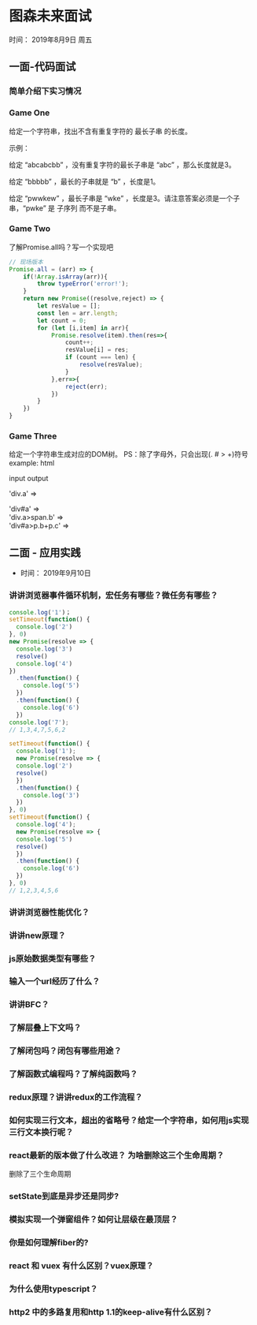 # 图森未来面试
时间： 2019年8月9日 周五

## 一面-代码面试

### 简单介绍下实习情况

### Game One

给定一个字符串，找出不含有重复字符的 最长子串 的长度。

示例：

给定 “abcabcbb” ，没有重复字符的最长子串是 “abc” ，那么长度就是3。

给定 “bbbbb” ，最长的子串就是 “b” ，长度是1。

给定 “pwwkew” ，最长子串是 “wke” ，长度是3。请注意答案必须是一个子串，“pwke” 是 子序列 而不是子串。

### Game Two

了解Promise.all吗？写一个实现吧
```javascript
// 现场版本
Promise.all = (arr) => {
    if(!Array.isArray(arr)){
        throw typeError('error!');
    }
    return new Promise((resolve,reject) => {
        let resValue = [];
        const len = arr.length;
        let count = 0;
        for (let [i,item] in arr){
            Promise.resolve(item).then(res=>{
                count++;
                resValue[i] = res;
                if (count === len) {
                    resolve(resValue);
                }
            },err=>{
                reject(err);
            })
        }
    })
}
```

### Game Three

给定一个字符串生成对应的DOM树。
PS：除了字母外，只会出现(. # > +)符号
example:
html

 input                 output
 
'div.a' =>        <div class="a"></div>
'div#a' =>        <div id="a"></div>
'div.a>span.b' =>  <div class="a"><span class="b"></span></div>
'div#a>p.b+p.c' => <div id="a">
                    <p class="b"></p>
                    <p class="c"></p>
                  </div>


## 二面 - 应用实践
+ 时间： 2019年9月10日

### 讲讲浏览器事件循环机制，宏任务有哪些？微任务有哪些？
```javascript
console.log('1')；
setTimeout(function() {
  console.log('2')
}, 0)
new Promise(resolve => {
  console.log('3')
  resolve()
  console.log('4')
})
  .then(function() {
    console.log('5')
  })
  .then(function() {
    console.log('6')
  })
console.log('7');
// 1,3,4,7,5,6,2
``` 

```javascript
setTimeout(function() {
  console.log('1');
  new Promise(resolve => {
  console.log('2')
  resolve()
  })
  .then(function() {
    console.log('3')
  })
}, 0)
setTimeout(function() {
  console.log('4');
  new Promise(resolve => {
  console.log('5')
  resolve()
  })
  .then(function() {
    console.log('6')
  })
}, 0)
// 1,2,3,4,5,6
``` 

### 讲讲浏览器性能优化？

### 讲讲new原理？

### js原始数据类型有哪些？

### 输入一个url经历了什么？

### 讲讲BFC？

### 了解层叠上下文吗？

### 了解闭包吗？闭包有哪些用途？

### 了解函数式编程吗？了解纯函数吗？

### redux原理？讲讲redux的工作流程？

### 如何实现三行文本，超出的省略号？给定一个字符串，如何用js实现三行文本换行呢？

### react最新的版本做了什么改进？ 为啥删除这三个生命周期？
删除了三个生命周期

### setState到底是异步还是同步?

### 模拟实现一个弹窗组件？如何让层级在最顶层？

### 你是如何理解fiber的?

### react 和 vuex 有什么区别？vuex原理？

### 为什么使用typescript？

### http2 中的多路复用和http 1.1的keep-alive有什么区别？

